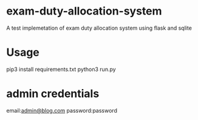# exam-duty-allocation-system
A test implemetation of exam duty allocation system using flask and sqlite

# Usage

pip3 install requirements.txt
python3 run.py

# admin credentials
email:admin@blog.com
password:password

